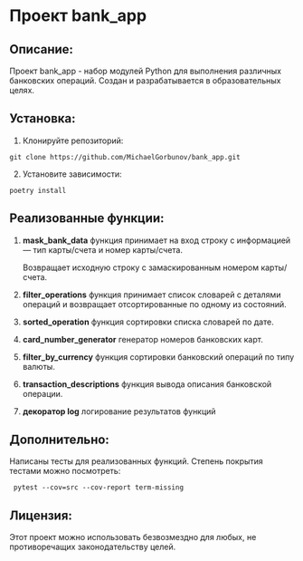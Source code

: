 # Проект bank_app

## Описание:

Проект bank_app - набор модулей Python для выполнения различных банковских операций.
Создан и разрабатывается в образовательных целях.

## Установка:

1. Клонируйте репозиторий:
```
git clone https://github.com/MichaelGorbunov/bank_app.git
```
2. Установите зависимости:
```
poetry install
```
## Реализованные функции:

1. **mask_bank_data**   функция принимает на вход строку с информацией — тип карты/счета и номер карты/счета.

    Возвращает исходную строку с замаскированным номером карты/счета.
2. **filter_operations** функция принимает список словарей с деталями операций и возвращает 
отсортированные по одному из состояний.
3. **sorted_operation** функция сортировки списка словарей по дате.
4. **card_number_generator** генератор номеров банковских карт.
5. **filter_by_currency** функция сортировки банковский операций по типу валюты.
6. **transaction_descriptions** функция вывода описания банковской операции.
7. **декоратор log** логирование результатов функций

## Дополнительно:
Написаны тесты для реализованных функций. Степень покрытия тестами можно посмотреть:
```
 pytest --cov=src --cov-report term-missing
```

## Лицензия:

Этот проект можно использовать безвозмездно для любых, 
не противоречащих законодательству целей.
